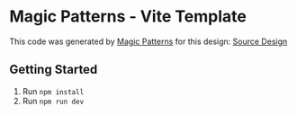 # Magic Patterns - Vite Template

This code was generated by [Magic Patterns](https://magicpatterns.com) for this design: [Source Design](https://www.magicpatterns.com/c/8b5pmsuznzdot8yejsew9x)

## Getting Started

1. Run `npm install`
2. Run `npm run dev`
